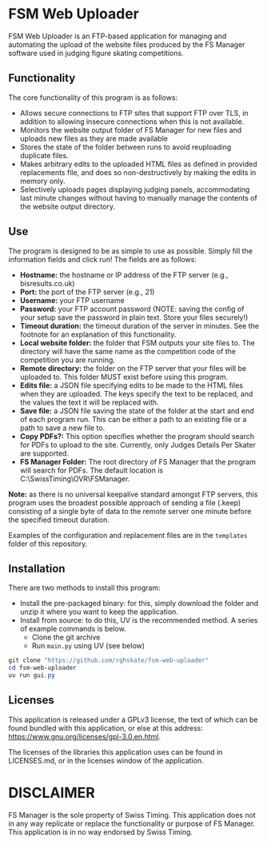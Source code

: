 # FSM Web Uploader

FSM Web Uploader is an FTP-based application for managing and automating the upload of the website files produced by the FS Manager software used in judging figure skating competitions.

## Functionality

The core functionality of this program is as follows:
- Allows secure connections to FTP sites that support FTP over TLS, in addition to allowing insecure connections when this is not available.
- Monitors the website output folder of FS Manager for new files and uploads new files as they are made available
- Stores the state of the folder between runs to avoid reuploading duplicate files.
- Makes arbitrary edits to the uploaded HTML files as defined in provided replacements file, and does so non-destructively by making the edits in memory only.
- Selectively uploads pages displaying judging panels, accommodating last minute changes without having to manually manage the contents of the website output directory.

## Use

The program is designed to be as simple to use as possible. Simply fill the information fields and click run! The fields are as follows:
- **Hostname:** the hostname or IP address of the FTP server (e.g., bisresults.co.uk)
- **Port:** the port of the FTP server (e.g., 21)
- **Username:** your FTP username
- **Password:** your FTP account password (NOTE: saving the config of your setup save the password in plain text. Store your files securely!)
- **Timeout duration:** the timeout duration of the server in minutes. See the footnote for an explanation of this functionality.
- **Local website folder:** the folder that FSM outputs your site files to. The directory will have the same name as the competition code of the competition you are running.
- **Remote directory:** the folder on the FTP server that your files will be uploaded to. This folder MUST exist before using this program.
- **Edits file:** a JSON file specifying edits to be made to the HTML files when they are uploaded. The keys specify the text to be replaced, and the values the text it will be replaced with.
- **Save file:** a JSON file saving the state of the folder at the start and end of each program run. This can be either a path to an existing file or a path to save a new file to.
- **Copy PDFs?:** This option specifies whether the program should search for PDFs to upload to the site. Currently, only Judges Details Per Skater are supported. 
- **FS Manager Folder:** The root directory of FS Manager that the program will search for PDFs. The default location is C:\SwissTiming\OVR\FSManager.

**Note:** as there is no universal keepalive standard amongst FTP servers, this program uses the broadest possible approach of sending a file (.keep) consisting of a single byte of data to the remote server one minute before the specified timeout duration.

Examples of the configuration and replacement files are in the `templates` folder of this repository.

## Installation

There are two methods to install this program:
- Install the pre-packaged binary: for this, simply download the folder and unzip it where you want to keep the application.
- Install from source: to do this, UV is the recommended method. A series of example commands is below.
  - Clone the git archive
  - Run `main.py` using UV (see below)

```PowerShell
git clone "https://github.com/rghskate/fsm-web-uploader"
cd fsm-web-uploader
uv run gui.py
```

## Licenses

This application is released under a GPLv3 license, the text of which can be found bundled with this application, or else at this address: https://www.gnu.org/licenses/gpl-3.0.en.html.

The licenses of the libraries this application uses can be found in LICENSES.md, or in the licenses window of the application.

# DISCLAIMER

FS Manager is the sole property of Swiss Timing. This application does not in any way replicate or replace the functionality or purpose of FS Manager. This application is in no way endorsed by Swiss Timing.